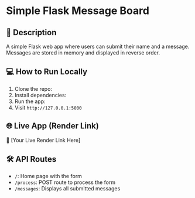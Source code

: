# Simple Flask Message Board

## 📖 Description
A simple Flask web app where users can submit their name and a message. Messages are stored in memory and displayed in reverse order.

## 💻 How to Run Locally
1. Clone the repo:
2. Install dependencies:
3. Run the app:
4. Visit `http://127.0.0.1:5000`

## 🌐 Live App (Render Link)
🔗 [Your Live Render Link Here]

## 🛠 API Routes
- `/`: Home page with the form
- `/process`: POST route to process the form
- `/messages`: Displays all submitted messages
